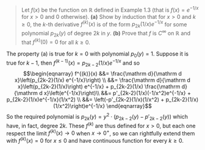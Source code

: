 > Let $f(x)$ be the function on $\mathbb{R}$ defined in Example 1.3 (that is $f(x) = e^{-1/x}$ for $x>0$ and $0$ otherwise). 
> **(a)** Show by induction that for $x>0$ and $k\geq 0$, the $k$-th derivative $f^{(k)}(x)$ is of the form $p_{2k}(1/x) e^{-1/x}$ for some polynomial $p_{2k}(y)$ of degree $2k$ in $y$.
> **(b)** Prove that $f$ is $C^\infty$ on $\mathbb{R}$ and that $f^{(k)}(0) = 0$ for all $k\geq 0$.

The property (a) is true for $k=0$ with polynomial $p_0(y) = 1$. Suppose it is true for $k-1$, then $f^{(k-1)}(x) = p_{2k-2}(1/x) e^{-1/x}$ and so
$$\begin{eqnarray}
f^{(k)}(x) &&= \frac{\mathrm d}{\mathrm d x}\left(p_{2k-2}(1/x) e^{-1/x}\right) \\
&&= \frac{\mathrm d}{\mathrm d x}\left(p_{2k-2}(1/x)\right) e^{-1/x} + p_{2k-2}(1/x) \frac{\mathrm d}{\mathrm d x}\left(e^{-1/x}\right)\\
&&= p'_{2k-2}(1/x)(-1/x^2)e^{-1/x} + p_{2k-2}(1/x)e^{-1/x}(1/x^2) \\
&&= \left(-p'_{2k-2}(1/x)(1/x^2) + p_{2k-2}(1/x)(1/x^2)\right)e^{-1/x}
\end{eqnarray}$$
So the required polynomial is $p_{2k}(y) = y^2 \cdot (p_{2k-2}(y) - p'_{2k-2}(y))$ which have, in fact, degree $2k$. These $f^{(k)}$ are thus defined  for $x>0$, but each one respect the limit $f^{(k)}(x) \to 0$ when $x \to 0^+$, so we can rightfully extend them with $f^{(k)}(x) = 0$ for $x \leq 0$ and have continuous function for every $k \geq 0$. 
